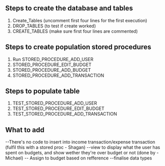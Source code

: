 ## Steps to create the database and tables 
1. Create_Tables (uncomment first four lines for the first execution)
2. DROP_TABLES (to test if create worked)
3. CREATE_TABLES (make sure first four lines are commented)

## Steps to create population stored procedures
1. Run STORED_PROCEDURE_ADD_USER
2. STORED_PROCEDURE_EDIT_BUDGET
3. STORED_PROCEDURE_ADD_BUDGET
4. STORED_PROCEDURE_ADD_TRANSACTION

## Steps to populate table
1. TEST_STORED_PROCEDURE_ADD_USER
2. TEST_STORED_PROCEDURE_EDIT_BUDGET
3. TEST_STORED_PROCEDURE_ADD_TRANSACTION

## What to add 
--There's no code to insert into income transaction/expense transaction (fulfil this with a stored proc - Shagan)
--view to display what the user has spent on budgets, and show wether they're over budget or not (done by - Michael)
-- Assign to budget based on refference
--finalise data types